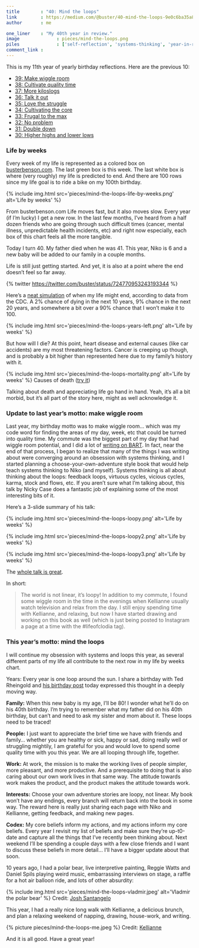 ```yaml
---
title        : "40: Mind the loops"
link         : https://medium.com/@buster/40-mind-the-loops-9e0c6ba35a87
author       : me

one_liner    : "My 40th year in review."
image			   : pieces/mind-the-loops.png
piles			   : ['self-reflection', 'systems-thinking', 'year-in-review']
comment_link : 
---
```


This is my 11th year of yearly birthday reflections. Here are the previous 10:

* [39: Make wiggle room](/2015/06-13-make-wiggle-room)
* [38: Cultivate quality time](/2014/05-28-cultivate-quality-time)
* [37: More kiloslogs](/2013/05-28-more-kiloslogs)
* [36: Talk it out](/2012/05-28-talk-it-out)
* [35: Love the struggle](/2011/05-28-cultivate-the-core)
* [34: Cultivating the core](/2010/05-28-cultivate-the-core)
* [33: Frugal to the max](/2009/05-28-frugal-to-the-max)
* [32: No problem](/2008/05-27-no-problem)
* [31: Double down](/2007/05-29-double-down)
* [30: Higher highs and lower lows](/2006/05-31-higher-highs-lower-lows)

### Life by weeks
Every week of my life is represented as a colored box on [busterbenson.com](http://busterbenson.com/). The last green box is this week. The last white box is where (very roughly) my life is predicted to end. And there are 100 rows since my life goal is to ride a bike on my 100th birthday.

{% include img.html src='pieces/mind-the-loops-life-by-weeks.png' alt='Life by weeks' %}

From busterbenson.com
Life moves fast, but it also moves slow. Every year (if I’m lucky) I get a new row. In the last few months, I’ve heard from a half dozen friends who are going through such difficult times (cancer, mental illness, unpredictable health incidents, etc) and right now especially, each box of this chart feels all the more tangible.

Today I turn 40. My father died when he was 41. This year, Niko is 6 and a new baby will be added to our family in a couple months.

Life is still just getting started. And yet, it is also at a point where the end doesn’t feel so far away.

{% twitter https://twitter.com/buster/status/724770953243193344 %}

Here’s a [neat simulation](http://flowingdata.com/2015/09/23/years-you-have-left-to-live-probably/) of when my life might end, according to data from the CDC. A 2% chance of dying in the next 10 years, 9% chance in the next 20 years, and somewhere a bit over a 90% chance that I won’t make it to 100.

{% include img.html src='pieces/mind-the-loops-years-left.png' alt='Life by weeks' %}

But how will I die? At this point, heart disease and external causes (like car accidents) are my most threatening factors. Cancer is creeping up though, and is probably a bit higher than represented here due to my family’s history with it.

{% include img.html src='pieces/mind-the-loops-mortality.png' alt='Life by weeks' %}
Causes of death ([try it](http://flowingdata.com/2016/01/05/causes-of-death/))

Talking about death and appreciating life go hand in hand. Yeah, it’s all a bit morbid, but it’s all part of the story here, might as well acknowledge it.

### Update to last year’s motto: make wiggle room
Last year, my birthday motto was to make wiggle room… which was my code word for finding the areas of my day, week, etc that could be turned into quality time. My commute was the biggest part of my day that had wiggle room potential, and I did a lot of [writing on BART](http://writtenonbart.com/). In fact, near the end of that process, I began to realize that many of the things I was writing about were converging around an obsession with systems thinking, and I started planning a choose-your-own-adventure style book that would help teach systems thinking to Niko (and myself). Systems thinking is all about thinking about the loops: feedback loops, virtuous cycles, vicious cycles, karma, stock and flows, etc. If you aren’t sure what I’m talking about, this talk by Nicky Case does a fantastic job of explaining some of the most interesting bits of it.

Here’s a 3-slide summary of his talk:

{% include img.html src='pieces/mind-the-loops-loopy.png' alt='Life by weeks' %}

{% include img.html src='pieces/mind-the-loops-loopy2.png' alt='Life by weeks' %}

{% include img.html src='pieces/mind-the-loops-loopy3.png' alt='Life by weeks' %}

The [whole talk is great](http://ncase.me/OVC2016/).

In short:

> The world is not linear, it’s loopy!
In addition to my commute, I found some wiggle room in the time in the evenings when Kellianne usually watch television and relax from the day. I still enjoy spending time with Kellianne, and relaxing, but now I have started drawing and working on this book as well (which is just being posted to Instagram a page at a time with the #lifeofclodia tag).

### This year’s motto: mind the loops
I will continue my obsession with systems and loops this year, as several different parts of my life all contribute to the next row in my life by weeks chart.

Years: Every year is one loop around the sun. I share a birthday with Ted Rheingold and [his birthday post](https://medium.com/season-of-the-witch/46th-orbit-around-the-sun-342a4c736385#.m1pk7qctg) today expressed this thought in a deeply moving way.

**Family:** When this new baby is my age, I’ll be 80! I wonder what he’ll do on his 40th birthday. I’m trying to remember what my father did on his 40th birthday, but can’t and need to ask my sister and mom about it. These loops need to be traced!

**People:** I just want to appreciate the brief time we have with friends and family… whether you are healthy or sick, happy or sad, doing really well or struggling mightily, I am grateful for you and would love to spend some quality time with you this year. We are all looping through life, together.

**Work:** At work, the mission is to make the working lives of people simpler, more pleasant, and more productive. And a prerequisite to doing that is also caring about our own work lives in that same way. The attitude towards work makes the product, and the product makes the attitude towards work.

**Interests:** Choose your own adventure stories are loopy, not linear. My book won’t have any endings, every branch will return back into the book in some way. The reward here is really just sharing each page with Niko and Kellianne, getting feedback, and making new pages.

**Codex:** My core beliefs inform my actions, and my actions inform my core beliefs. Every year I revisit my list of beliefs and make sure they’re up-t0-date and capture all the things that I’ve recently been thinking about. Next weekend I’ll be spending a couple days with a few close friends and I want to discuss these beliefs in more detail… I’ll have a bigger update about that soon.

10 years ago, I had a polar bear, live interpretive painting, Reggie Watts and Daniel Spils playing weird music, embarrassing interviews on stage, a raffle for a hot air balloon ride, and lots of other absurdity:

{% include img.html src='pieces/mind-the-loops-vladmir.jpeg' alt='Vladmir the polar bear' %}
Credit: [Josh Santangelo](https://www.flickr.com/photos/endquote/157001967/in/photolist-eSFdt-eSF83-eSF29-eSEV1-eSENP-eSkrZ-eSknq-eSkhW-eSkcv-eSjJc-eSjEy-eSjzS-eSjwf-eSjq6-eSjjT-eSjeS-eSj9J-eSj2y-eSiWB-eSiQT-eSiGz-eSiAM-eSinB-eSigN-eSibn-eSi5B-eShXT-eShVh-eRNCd-eQ763-eQ73Z-eQ72E-eQ71b-eQ6Yq-eQ6X3-eQ6Vo-eQ6Ug-eQ6Ss-eQ6Rc-eQ6PT-eQ6NW-eQ6N4-eQ6Lh-ePRTF-ePRTz-ePQBS-ePQBN-ePMnx-ePMnz-ePLiY)

This year, I had a really nice long walk with Kellianne, a delicious brunch, and plan a relaxing weekend of napping, drawing, house-work, and writing.

{% picture pieces/mind-the-loops-me.jpeg %}
Credit: [Kellianne](https://www.instagram.com/p/BF9hgJtuFb5JJJCjbIkTQ5ugYMUDiOHOF8oe_s0/)

And it is all good. Have a great year!